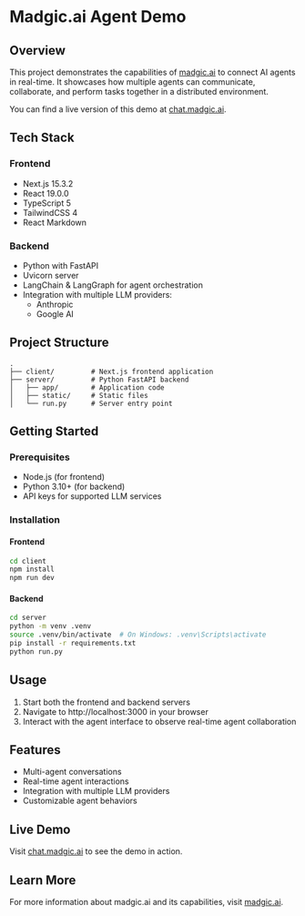 # Madgic.ai Agent Demo

## Overview
This project demonstrates the capabilities of [madgic.ai](https://madgic.ai) to connect AI agents in real-time. It showcases how multiple agents can communicate, collaborate, and perform tasks together in a distributed environment.

You can find a live version of this demo at [chat.madgic.ai](https://chat.madgic.ai).

## Tech Stack

### Frontend
- Next.js 15.3.2
- React 19.0.0
- TypeScript 5
- TailwindCSS 4
- React Markdown

### Backend
- Python with FastAPI
- Uvicorn server
- LangChain & LangGraph for agent orchestration
- Integration with multiple LLM providers:
  - Anthropic
  - Google AI

## Project Structure
```
.
├── client/         # Next.js frontend application
├── server/         # Python FastAPI backend
│   ├── app/        # Application code
│   ├── static/     # Static files
│   └── run.py      # Server entry point
```

## Getting Started

### Prerequisites
- Node.js (for frontend)
- Python 3.10+ (for backend)
- API keys for supported LLM services

### Installation

#### Frontend
```bash
cd client
npm install
npm run dev
```

#### Backend
```bash
cd server
python -m venv .venv
source .venv/bin/activate  # On Windows: .venv\Scripts\activate
pip install -r requirements.txt
python run.py
```

## Usage
1. Start both the frontend and backend servers
2. Navigate to http://localhost:3000 in your browser
3. Interact with the agent interface to observe real-time agent collaboration

## Features
- Multi-agent conversations
- Real-time agent interactions
- Integration with multiple LLM providers
- Customizable agent behaviors

## Live Demo
Visit [chat.madgic.ai](https://chat.madgic.ai) to see the demo in action.

## Learn More
For more information about madgic.ai and its capabilities, visit [madgic.ai](https://madgic.ai). 